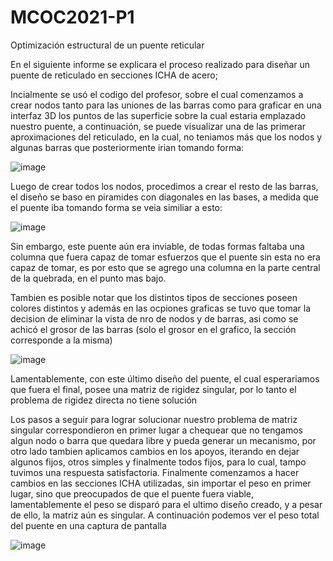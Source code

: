 # MCOC2021-P1
Optimización estructural de un puente reticular

En el siguiente informe se explicara el proceso realizado para diseñar un puente de reticulado en secciones ICHA de acero;

Incialmente se usó el codigo del profesor, sobre el cual comenzamos a crear nodos tanto para las uniones de las barras como para graficar en una interfaz 3D los puntos de las superficie sobre la cual estaria emplazado nuestro puente, a continuación, se puede visualizar una de las primerar aproximaciones del reticulado, en la cual, no teniamos más que los nodos y algunas barras que posteriormente irian tomando forma:

![image](https://user-images.githubusercontent.com/53507891/135769759-0b22ea6b-7b2a-49af-aa5d-32b10c2748c9.png)

Luego de crear todos los nodos, procedimos a crear el resto de las barras, el diseño se baso en piramides con diagonales en las bases, a medida que el puente iba tomando forma se veia similiar a esto:

![image](https://user-images.githubusercontent.com/53507891/135769823-fe9f760b-f674-486e-9bb9-3dba7dcf5fa6.png)

Sin embargo, este puente aún era inviable, de todas formas faltaba una columna que fuera capaz de tomar esfuerzos que el puente sin esta no era capaz de tomar, es por esto que se agrego una columna en la parte central de la quebrada, en el punto mas bajo.

Tambien es posible notar que los distintos tipos de secciones poseen colores distintos y además en las ocpiones graficas se tuvo que tomar la decision de eliminar la vista de nro de nodos y de barras, asi como se achicó el grosor de las barras (solo el grosor en el grafico, la sección corresponde a la misma)

![image](https://user-images.githubusercontent.com/53507891/135769927-87407730-cc79-41b6-8cbc-66bccf72a911.png)

Lamentablemente, con este último diseño del puente, el cual esperariamos que fuera el final, posee una matriz de rigidez singular, por lo tanto el problema de rigidez directa no tiene solución

Los pasos a seguir para lograr solucionar nuestro problema de matriz singular correspondieron en primer lugar a chequear que no tengamos algun nodo o barra que quedara libre y pueda generar un mecanismo, por otro lado tambien aplicamos cambios en los apoyos, iterando en dejar algunos fijos, otros simples y finalmente todos fijos, para lo cual, tampo tuvimos una respuesta satisfactoria. Finalmente comenzamos a hacer cambios en las secciones ICHA utilizadas, sin importar el peso en primer lugar, sino que preocupados de que el puente fuera viable, lamentablemente el peso se disparó para el ultimo diseño creado, y a pesar de ello, la matriz aún es singular. A continuación podemos ver el peso total del puente en una captura de pantalla

![image](https://user-images.githubusercontent.com/53507891/135770081-23a66e5f-f61b-4921-b30e-b44b5494e016.png)
